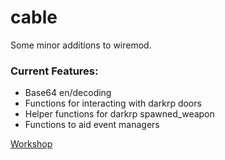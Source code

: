 # cable
Some minor additions to wiremod.

### Current Features:
- Base64 en/decoding
- Functions for interacting with darkrp doors
- Helper functions for darkrp spawned_weapon
- Functions to aid event managers

[Workshop](https://steamcommunity.com/workshop/filedetails/?id=3074390316)

